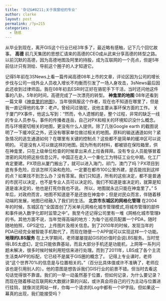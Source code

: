 ```yaml
---
title: '杂记&#8211;关于我曾经的专业'
author: clarke
layout: post
permalink: /?p=215
categories:
  - 随感
---
```

从毕业到现在，离开GIS这个行业已经3年多了，最近略有感触，记下几个回忆故事。 
**高德** 
前几天集团的思想汇请来的高德的CEO成从武来分享高德的转型之路。以前沉默的高德，因为高德地图及阿里的持股，成为互联网的一个亮点，但是5年前估计只有测绘、导航这个圈子的人才知道它。

<!--more-->

记得5年前在3SNews上看一篇传闻高德08年上市的文章，评论区因为公司的增长步伐与公司一线外业人员收入增长不均衡而引发了一场人身攻击，3sNews最后因此还收到过律师函。我在08年初去ESRI时正好在骆驼手下干活，当时还问他这件事的八卦。5年的时间，高德完成了一次漂亮的转型。 
**神龛里的地图** 
08年还看到一篇文章《[神龛里的地图][1]》，当年很佩服这个作者，现在也不知道在哪里了，但是我一直记得他的名字：老卢。曾经问过骆驼，说他主要从事环保方面的工作。 
关于厦门PX事件，他这么写到：“然而，令人遗憾的是，整个过程，非常的缺乏一线的专业人员参与。事件的传播者连岳，自己对PX和相关的环境知识没什么概念。而与环境密切相关的地图，更没有什么人提供。除了几张Google earth 的截图说明了一下缓冲区之外，还没有哪家单位做过相关的地图。原料的输送通道如何？紧急情况的逃生通道如何？在哪里有关键的控制点？这些都不是简单的缓冲区可以说明的。 
可是没有人可以做这样的地图。因为所有的材料，都被锁在保险箱里，供在神龛里，只在上级单位检查的时候拿出来点上炷香拜拜。没有专业人员能够冒着泄密的风险把这些信息公开。中国正在走入一个重化工为特征工业化中期。化工厂肯定要建。PX项目从厦门搬出了，就可以进入海门，祁门，澳门了吗？PX项目到底有多危险，应该怎样污染和危险。一定要在都市100公里外建，是否能找到这样的点？如果找不到怎么办？没有答案。我们只知道，所有的这些决定，都不是普通的市民可以决定，也不是专业人员可以决定的。我们不知道是谁决定的，就算是知道是谁决定的，他也是打死你我也不说。 
所以，地图就永远只能在神龛里了。” 
5年后，对政府而言，地图不知道是不是还放在神龛中；但是对民众而言，伴随着移动端的发展，地图已经融入了我们的生活。 
**北京市东城区的网格化管理** 
在2004年的时候，东城区在“全国首创了万米单元网格化城市管理模式,将城市管理的部件和事件纳入数字化即时监管之中”。我至今还记得公司里有一堆《网格化城市管理》的书。其他方面不说，当年觉得高端的地方：为每个巡视员配置一个PDA，随时随地拍照，GPS定位，上传图片及相关信息。到了2010年的时候，发现当年的PDA已经完全被智能手机取代了，而现在随便一个APP就可以实现这样一个功能。 
**地理的LBS服务** 
在上大学期间，老师屡屡提起GIS的价值时会说LBS服务。当时觉得LBS太虚幻，定位只能依靠基站，而且大部分手机还是功能机，上网等一系列问题未解决，很多时候时候利用短信来进行处理。而到了2011年，LBS成了各个主流生活类APP的标配，它已经不是属于GIS圈的概念了。 
记得上专业课时，老师说“这个世界70%的信息是与位置相关的。”（百分比具体值或许不准确了，老师应该也是引用别人的）。他的意图是想告诉我们GIS行业的前景不错。但当时去看这句话觉得很不靠谱。我们的一举一动虽然基于位置，但如何记录，为什么要记录？ 
而现在随着移动互联网和大数据计算的兴起，或许真会将自己的行为主动与位置进行挂钩，就像浏览网站一样，你每一个请求的Log中都有一个IP字段。但如果这一幕真的出现，我们能接受吗？

 [1]: http://blog.3snews.net/space.php?uid=2912&do=blog&id=8654